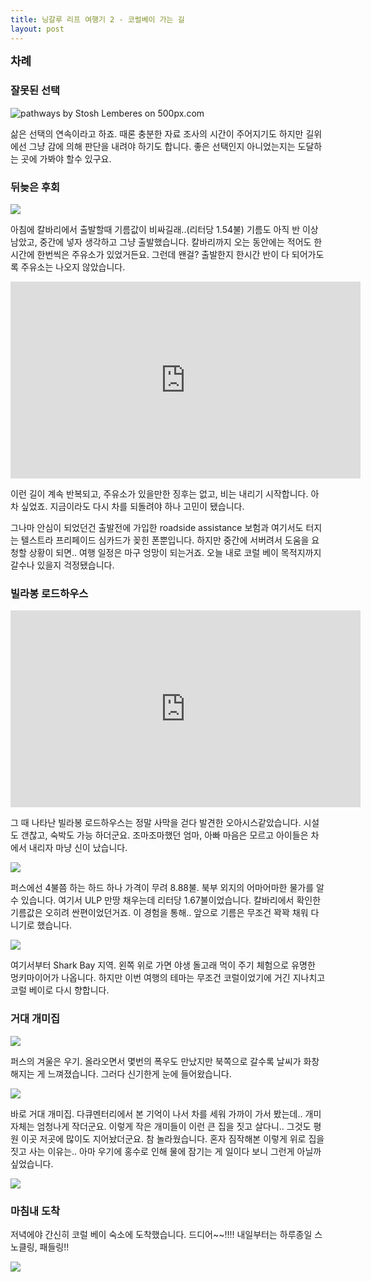 ```yaml
---
title: 닝갈루 리프 여행기 2 - 코럴베이 가는 길
layout: post
---
```

<div id="toc"><b><span style="font-size: large;">차례</span></b></br></div>

### 잘못된 선택

<div class='pixels-photo'>
  <p>
    <img src='https://drscdn.500px.org/photo/71079035/m%3D900/8fffe3e0b4023de726b08f90634ee1d8' alt='pathways by Stosh Lemberes on 500px.com'>
  </p>
  <a href='https://500px.com/photo/71079035/pathways-by-stosh-lemberes' alt='pathways by Stosh Lemberes on 500px.com'></a>
</div>
<script type='text/javascript' src='https://500px.com/embed.js'></script>

삶은 선택의 연속이라고 하죠. 때론 충분한 자료 조사의 시간이 주어지기도 하지만 길위에선 그냥 감에 의해 판단을 내려야 하기도 합니다. 좋은 선택인지 아니었는지는 도달하는 곳에 가봐야 할수 있구요. 

### 뒤늦은 후회

![](http://i.imgur.com/lvYr6Kz.jpg)

아침에 칼바리에서 출발할때 기름값이 비싸길래..(리터당 1.54불) 기름도 아직 반 이상 남았고, 중간에 넣자 생각하고 그냥 출발했습니다. 칼바리까지 오는 동안에는 적어도 한시간에 한번씩은 주유소가 있었거든요. 그런데 왠걸? 출발한지 한시간 반이 다 되어가도록 주유소는 나오지 않았습니다. 

<iframe width="560" height="315" src="https://www.youtube.com/embed/z3nkmnyFEDc" frameborder="0" allowfullscreen></iframe>

이런 길이 계속 반복되고, 주유소가 있을만한 징후는 없고, 비는 내리기 시작합니다. 아차 싶었죠. 지금이라도 다시 차를 되돌려야 하나 고민이 됐습니다. 

그나마 안심이 되었던건 출발전에 가입한 roadside assistance 보험과 여기서도 터지는 텔스트라 프리페이드 심카드가 꽂힌 폰뿐입니다. 하지만 중간에 서버려서 도움을 요청할 상황이 되면.. 여행 일정은 마구 엉망이 되는거죠. 오늘 내로 코럴 베이 목적지까지 갈수나 있을지 걱정됐습니다. 

### 빌라봉 로드하우스

<iframe width="560" height="315" src="https://www.youtube.com/embed/r-oghjJKaqw" frameborder="0" allowfullscreen></iframe>

그 때 나타난 빌라봉 로드하우스는 정말 사막을 걷다 발견한 오아시스같았습니다. 시설도 갠찮고, 숙박도 가능 하더군요. 조마조마했던 엄마, 아빠 마음은 모르고 아이들은 차에서 내리자 마냥 신이 났습니다. 

![](http://i.imgur.com/GOxSd7Z.jpg) 

퍼스에선 4불쯤 하는 하드 하나 가격이 무려 8.88불. 북부 외지의 어마어마한 물가를 알 수 있습니다. 여기서 ULP 만땅 채우는데 리터당 1.67불이었습니다. 칼바리에서 확인한 기름값은 오히려 싼편이었던거죠. 이 경험을 통해.. 앞으로 기름은 무조건 꽉꽉 채워 다니기로 했습니다. 

![](http://i.imgur.com/c6mfglA.jpg)

여기서부터 Shark Bay 지역. 왼쪽 위로 가면 야생 돌고래 먹이 주기 체험으로 유명한 멍키마이어가 나옵니다. 하지만 이번 여행의 테마는 무조건 코럴이었기에 거긴 지나치고 코럴 베이로 다시 향합니다. 

### 거대 개미집

![](http://i.imgur.com/9S6NY6L.jpg) 

퍼스의 겨울은 우기. 올라오면서 몇번의 폭우도 만났지만 북쪽으로 갈수록 날씨가 화창해지는 게 느껴졌습니다. 그러다 신기한게 눈에 들어왔습니다. 

![](http://i.imgur.com/PCs5KC0.jpg)

바로 거대 개미집. 다큐멘터리에서 본 기억이 나서 차를 세워 가까이 가서 봤는데.. 개미 자체는 엄청나게 작더군요. 이렇게 작은 개미들이 이런 큰 집을 짓고 살다니.. 그것도 평원 이곳 저곳에 많이도 지어놨더군요. 참 놀라웠습니다. 혼자 짐작해본 이렇게 위로 집을 짓고 사는 이유는.. 아마 우기에 홍수로 인해 물에 잠기는 게 일이다 보니 그런게 아닐까 싶었습니다.  

![](http://i.imgur.com/9y7ab6Q.jpg)

### 마침내 도착

저녁에야 간신히 코럴 베이 숙소에 도착했습니다. 드디어~~!!!! 내일부터는 하루종일 스노클링, 패들링!!

![](http://i.imgur.com/mvnLgnx.jpg)

